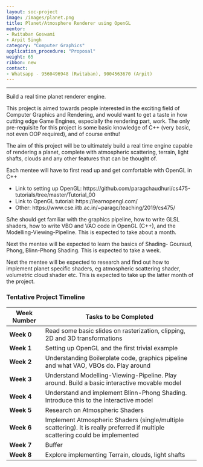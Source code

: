 ```yaml
---
layout: soc-project
image: /images/planet.png
title: Planet/Atmosphere Renderer using OpenGL
mentor: 
- Rwitaban Goswami
- Arpit Singh
category: "Computer Graphics"
application_procedure: "Proposal"
weight: 65
ribbon: new
contact:
- Whatsapp - 9560496948 (Rwitaban), 9004563670 (Arpit)
---
```


---

Build a real time planet renderer engine.

<!--break-->

This project is aimed towards people interested in the exciting field of Computer Graphics and Rendering, and would want to get a taste in how cutting edge Game Engines, especially the rendering part, work. The only pre-requisite for this project is some basic knowledge of C++ (very basic, not even OOP required), and of course enthu!

The aim of this project will be to ultimately build a real time engine capable of rendering a planet, complete with atmospheric scattering, terrain, light shafts, clouds and any other features that can be thought of.

Each mentee will have to first read up and get comfortable with OpenGL in C++

<ul>
<li>Link to setting up OpenGL: <a> https://github.com/paragchaudhuri/cs475-tutorials/tree/master/Tutorial_00 </a> </li>
<li>Link to OpenGL tutorial: <a> https://learnopengl.com/</a></li>
<li>Other: <a>https://www.cse.iitb.ac.in/~paragc/teaching/2019/cs475/</a></li>
</ul>

S/he should get familiar with the graphics pipeline, how to write GLSL shaders, how to write VBO and VAO code in OpenGL (C++), and the Modelling-Viewing-Pipeline. This is expected to take about a month.

Next the mentee will be expected to learn the basics of Shading- Gouraud, Phong, Blinn-Phong Shading. This is expected to take a week.

Next the mentee will be expected to research and find out how to implement planet specific shaders, eg atmospheric scattering shader, volumetric cloud shader etc. This is expected to take up the latter month of the project.

<!--break-->

### Tentative Project Timeline



<!--break-->

|Week Number  | Tasks to be Completed|
|--- | --- | 
|**Week 0** |Read some basic slides on rasterization, clipping, 2D and 3D transformations |
|**Week 1** |Setting up OpenGL and the first trivial example|
|**Week 2** |Understanding Boilerplate code, graphics pipeline and what VAO, VBOs do. Play around |
|**Week 3** |Understand Modelling-Viewing-Pipeline. Play around. Build a basic interactive movable model|
|**Week 4** |Understand and implement Blinn-Phong Shading. Introduce this to the interactive model|
|**Week 5** |Research on Atmospheric Shaders|
|**Week 6** |Implement Atmospheric Shaders (single/multiple scattering). It is really preferred if multiple scattering could be implemented|
|**Week 7** |Buffer |
|**Week 8** |Explore implementing Terrain, clouds, light shafts |


<!--break-->
